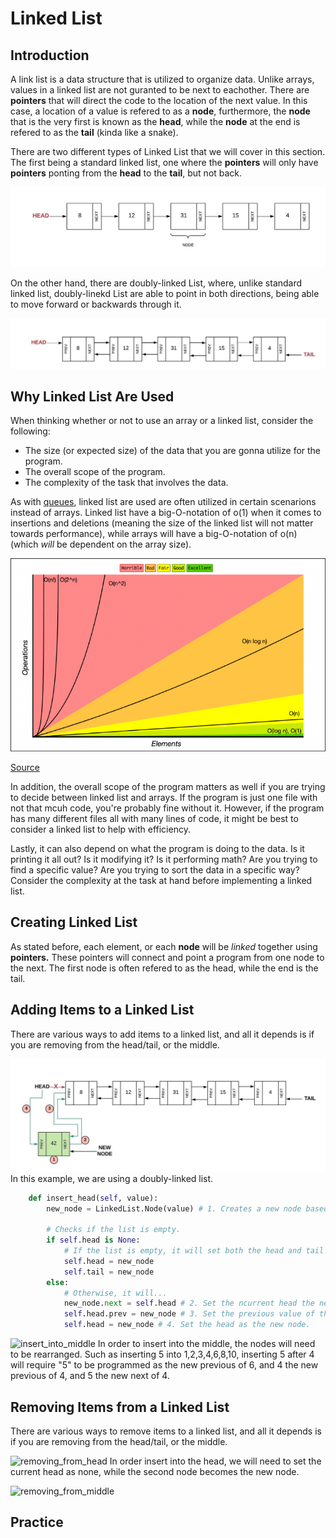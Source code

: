 # Linked List

## Introduction
A link list is a data structure that is utilized to organize data. Unlike arrays, values in a linked list are not guranted to be next to eachother. There are **pointers** that will direct the code to the location of the next value. In this case, a location of a value is refered to as a **node**, furthermore, the **node** that is the very first is known as the **head**, while the **node** at the end is refered to as the **tail** (kinda like a snake).

There are two different types of Linked List that we will cover in this section. The first being a standard linked list, one where the **pointers** will only have **pointers** ponting from the **head** to the **tail**, but not back.

![standard-linked-list](images/topic2-1.jpeg)

On the other hand, there are doubly-linked List, where, unlike standard linked list, doubly-linekd List are able to point in both directions, being able to move forward or backwards through it. 

![doubly-linked list](images/topic2-2.jpeg)

## Why Linked List Are Used
When thinking whether or not to use an array or a linked list, consider the following:
* The size (or expected size) of the data that you are gonna utilize for the program.
* The overall scope of the program. 
* The complexity of the task that involves the data.

As with [queues](1-topic.md), linked list are used are often utilized in certain scenarions instead of arrays. Linked list have a big-O-notation of o(1) when it comes to insertions and deletions (meaning the size of the linked list will not matter towards performance), while arrays will have a big-O-notation of o(n) (which *will* be dependent on the array size).

![big_o_notation](images/big_o_notation_graph.png)

[Source](https://www.bigocheatsheet.com)

In addition, the overall scope of the program matters as well if you are trying to decide between linked list and arrays. If the program is just one file with not that mcuh code, you're probably fine without it. However, if the program has many different files all with many lines of code, it might be best to consider a linked list to help with efficiency. 

Lastly, it can also depend on what the program is doing to the data. Is it printing it all out? Is it modifying it? Is it performing math? Are you trying to find a specific value? Are you trying to sort the data in a specific way? Consider the complexity at the task at hand before implementing a linked list.

## Creating Linked List
As stated before, each element, or each **node** will be *linked* together using **pointers.** These pointers will connect and point a program from one node to the next. The first node is often refered to as the head, while the end is the tail.

## Adding Items to a Linked List
There are various ways to add items to a linked list, and all it depends is if you are removing from the head/tail, or the middle.

![inserting_into_head](images/topic2-3.jpg)
In this example, we are using a doubly-linked list.

```Python
    def insert_head(self, value):
        new_node = LinkedList.Node(value) # 1. Creates a new node based off the inputed parameter.   
        
        # Checks if the list is empty.
        if self.head is None:
            # If the list is empty, it will set both the head and tail as the new node.
            self.head = new_node 
            self.tail = new_node
        else:
            # Otherwise, it will...
            new_node.next = self.head # 2. Set the ncurrent head the next value for the new node.
            self.head.prev = new_node # 3. Set the previous value of the current head as the new node.
            self.head = new_node # 4. Set the head as the new node. 
```

![insert_into_middle](https://byui-cse.github.io/cse212-course/lesson07/linked_list_insert_middle.jpeg)
In order to insert into the middle, the nodes will need to be rearranged. Such as inserting 5 into 1,2,3,4,6,8,10, inserting 5 after 4 will require "5" to be programmed as the new previous of 6, and 4 the new previous of 4, and 5 the new next of 4. 

## Removing Items from a Linked List
There are various ways to remove items to a linked list, and all it depends is if you are removing from the head/tail, or the middle.

![removing_from_head](https://byui-cse.github.io/cse212-course/lesson07/linked_list_remove_head.jpeg)
In order insert into the head, we will need to set the current head as none, while the second node becomes the new node.

![removing_from_middle](https://byui-cse.github.io/cse212-course/lesson07/linked_list_remove_middle.jpeg)

## Practice
